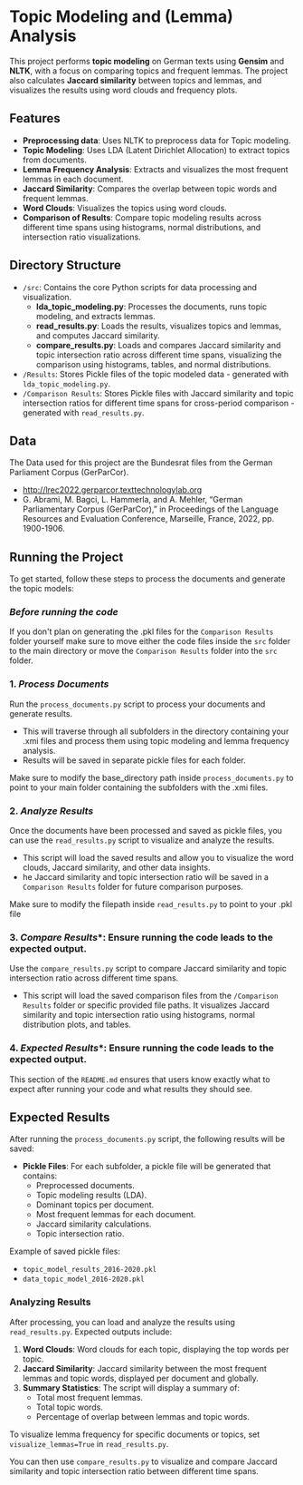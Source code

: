 # Topic Modeling and (Lemma) Analysis

This project performs **topic modeling** on German texts using **Gensim** and **NLTK**, with a focus on comparing topics and frequent lemmas. The project also calculates **Jaccard similarity** between topics and lemmas, and visualizes the results using word clouds and frequency plots.

## Features
- **Preprocessing data**: Uses NLTK to preprocess data for Topic modeling.
- **Topic Modeling**: Uses LDA (Latent Dirichlet Allocation) to extract topics from documents.
- **Lemma Frequency Analysis**: Extracts and visualizes the most frequent lemmas in each document.
- **Jaccard Similarity**: Compares the overlap between topic words and frequent lemmas.
- **Word Clouds**: Visualizes the topics using word clouds.
-  **Comparison of Results**: Compare topic modeling results across different time spans using histograms, normal distributions, and intersection ratio visualizations.

## Directory Structure
- `/src`: Contains the core Python scripts for data processing and visualization.
  - **lda_topic_modeling.py**: Processes the documents, runs topic modeling, and extracts lemmas.
  - **read_results.py**: Loads the results, visualizes topics and lemmas, and computes Jaccard similarity.
  - **compare_results.py**: Loads and compares Jaccard similarity and topic intersection ratio across different time spans, visualizing the comparison using histograms, tables, and normal distributions.
- `/Results`: Stores Pickle files of the topic modeled data - generated with `lda_topic_modeling.py`.
- `/Comparison Results`: Stores Pickle files with Jaccard similarity and topic intersection ratios for different time spans for cross-period comparison - generated with `read_results.py`.

## Data

The Data used for this project are the Bundesrat files from the German Parliament Corpus (GerParCor). 
- http://lrec2022.gerparcor.texttechnologylab.org
- G. Abrami, M. Bagci, L. Hammerla, and A. Mehler, “German Parliamentary Corpus (GerParCor),” in Proceedings of the Language Resources and Evaluation Conference, Marseille, France, 2022, pp. 1900-1906.

## Running the Project

To get started, follow these steps to process the documents and generate the topic models:

### *Before running the code* 
If you don't plan on generating the .pkl files for the `Comparison Results` folder yourself make sure to move either the code files inside the `src` folder to the main directory or move the `Comparison Results` folder into the `src` folder.

### 1. *Process Documents*
Run the `process_documents.py` script to process your documents and generate results.
- This will traverse through all subfolders in the directory containing your .xmi files and process them using topic modeling and lemma frequency analysis.
- Results will be saved in separate pickle files for each folder.

Make sure to modify the base_directory path inside `process_documents.py` to point to your main folder containing the subfolders with the .xmi files.

### 2. *Analyze Results*
Once the documents have been processed and saved as pickle files, you can use the `read_results.py` script to visualize and analyze the results.
- This script will load the saved results and allow you to visualize the word clouds, Jaccard similarity, and other data insights.
- he Jaccard similarity and topic intersection ratio will be saved in a `Comparison Results` folder for future comparison purposes.

Make sure to modify the filepath inside `read_results.py` to point to your .pkl file

### 3. *Compare Results**: Ensure running the code leads to the expected output.
Use the `compare_results.py` script to compare Jaccard similarity and topic intersection ratio across different time spans.
- This script will load the saved comparison files from the `/Comparison Results` folder or specific provided file paths.
It visualizes Jaccard similarity and topic intersection ratio using histograms, normal distribution plots, and tables.

### 4. *Expected Results**: Ensure running the code leads to the expected output.
This section of the `README.md` ensures that users know exactly what to expect after running your code and what results they should see.

## Expected Results

After running the `process_documents.py` script, the following results will be saved:

- **Pickle Files**: For each subfolder, a pickle file will be generated that contains:
  - Preprocessed documents.
  - Topic modeling results (LDA).
  - Dominant topics per document.
  - Most frequent lemmas for each document.
  - Jaccard similarity calculations.
  - Topic intersection ratio.

Example of saved pickle files: 
- `topic_model_results_2016-2020.pkl`
- `data_topic_model_2016-2020.pkl`

### Analyzing Results

After processing, you can load and analyze the results using `read_results.py`. Expected outputs include:

1. **Word Clouds**: Word clouds for each topic, displaying the top words per topic.
2. **Jaccard Similarity**: Jaccard similarity between the most frequent lemmas and topic words, displayed per document and globally.
3. **Summary Statistics**: The script will display a summary of:
   - Total most frequent lemmas.
   - Total topic words.
   - Percentage of overlap between lemmas and topic words.
   
To visualize lemma frequency for specific documents or topics, set `visualize_lemmas=True` in `read_results.py`.

You can then use `compare_results.py` to visualize and compare Jaccard similarity and topic intersection ratio between different time spans.
